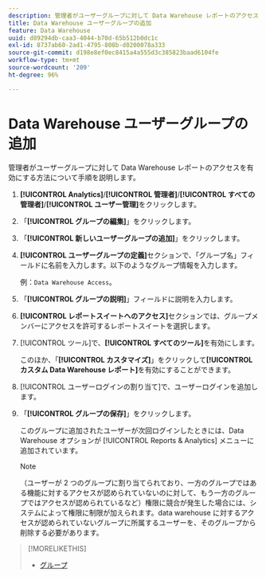 ```yaml
---
description: 管理者がユーザーグループに対して Data Warehouse レポートのアクセスを有効にする方法について手順を説明します。
title: Data Warehouse ユーザーグループの追加
feature: Data Warehouse
uuid: d89294db-caa3-4044-b70d-65b512b0dc1c
exl-id: 8737ab60-2ad1-4795-808b-d0200078a333
source-git-commit: d198e8ef0ec8415a4a555d3c385823baad6104fe
workflow-type: tm+mt
source-wordcount: '209'
ht-degree: 96%

---
```


# Data Warehouse ユーザーグループの追加

管理者がユーザーグループに対して Data Warehouse レポートのアクセスを有効にする方法について手順を説明します。

1. **[!UICONTROL Analytics]**/**[!UICONTROL 管理者]**/**[!UICONTROL すべての管理者]**/**[!UICONTROL ユーザー管理]**&#x200B;をクリックします。
1. 「**[!UICONTROL グループの編集]**」をクリックします。
1. 「**[!UICONTROL 新しいユーザーグループの追加]**」をクリックします。
1. **[!UICONTROL ユーザーグループの定義]**&#x200B;セクションで、「グループ名」フィールドに名前を入力します。以下のようなグループ情報を入力します。

   例：`Data Warehouse Access`。
1. 「**[!UICONTROL グループの説明]**」フィールドに説明を入力します。
1. **[!UICONTROL レポートスイートへのアクセス]**&#x200B;セクションでは、グループメンバーにアクセスを許可するレポートスイートを選択します。
1. [!UICONTROL ツール]で、**[!UICONTROL すべてのツール]**&#x200B;を有効にします。

   このほか、「**[!UICONTROL カスタマイズ]**」をクリックして&#x200B;**[!UICONTROL カスタム Data Warehouse レポート]**&#x200B;を有効にすることができます。

1. [!UICONTROL ユーザーログインの割り当て]で、ユーザーログインを追加します。
1. 「**[!UICONTROL グループの保存]**」をクリックします。

   このグループに追加されたユーザーが次回ログインしたときには、Data Warehouse オプションが [!UICONTROL Reports &amp; Analytics] メニューに追加されています。

   >[!NOTE]
   >
   >（ユーザーが 2 つのグループに割り当てられており、一方のグループではある機能に対するアクセスが認められていないのに対して、もう一方のグループではアクセスが認められているなど）権限に競合が発生した場合には、システムによって権限に制限が加えられます。data warehouse に対するアクセスが認められていないグループに所属するユーザーを、そのグループから削除する必要があります。

>[!MORELIKETHIS]
>
>* [グループ](/help/admin/user-management2/c-user-groups/groups.md)


